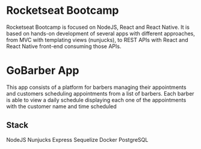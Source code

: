 # Rocketseat Bootcamp

Rocketseat Bootcamp is focused on NodeJS, React and React Native. It is based on hands-on development of several apps with different approaches, from MVC with templating views (nunjucks), to REST APIs with React and React Native front-end consuming those APIs.

# GoBarber App

This app consists of a platform for barbers managing their appointments and customers scheduling appointments from a list of barbers.
Each barber is able to view a daily schedule displaying each one of the appointments with the customer name and time scheduled

## Stack

NodeJS
Nunjucks
Express
Sequelize
Docker
PostgreSQL
